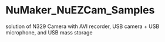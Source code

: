 # NuMaker_NuEZCam_Samples
solution of N329 Camera with AVI recorder, USB camera + USB microphone, and USB mass storage

